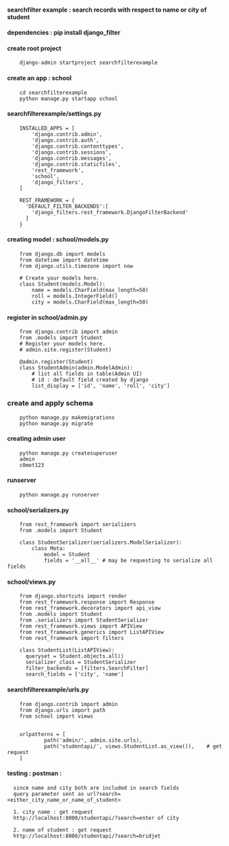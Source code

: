 ####  searchfilter example : search records with respect to name or city of student

#### dependencies : pip install django_filter

#### create root project

        django-admin startproject searchfilterexample

#### create an app : school

        cd searchfilterexample
        python manage.py startapp school

#### searchfilterexample/settings.py

        INSTALLED_APPS = [
            'django.contrib.admin',
            'django.contrib.auth',
            'django.contrib.contenttypes',
            'django.contrib.sessions',
            'django.contrib.messages',
            'django.contrib.staticfiles',
            'rest_framework',
            'school',
            'django_filters',
        ]

        REST_FRAMEWORK = {
          'DEFAULT_FILTER_BACKENDS':[
            'django_filters.rest_framework.DjangoFilterBackend'
          ]
        }



#### creating model : school/models.py


        from django.db import models
        from datetime import datetime
        from django.utils.timezone import now

        # Create your models here.
        class Student(models.Model):
            name = models.CharField(max_length=50)
            roll = models.IntegerField()
            city = models.CharField(max_length=50)




#### register in school/admin.py 

        from django.contrib import admin
        from .models import Student
        # Register your models here.
        # admin.site.register(Student)

        @admin.register(Student)
        class StudentAdmin(admin.ModelAdmin):
            # list all fields in table(Admin UI)
            # id : default field created by django
            list_display = ['id', 'name', 'roll', 'city']



### create and apply schema

        python manage.py makemigrations
        python manage.py migrate

#### creating admin user

        python manage.py createsuperuser
        admin 
        c0met123

#### runserver

        python manage.py runserver

#### school/serializers.py

        from rest_framework import serializers
        from .models import Student

        class StudentSerializer(serializers.ModelSerializer):
            class Meta:
                model = Student
                fields = '__all__' # may be requesting to serialize all fields



#### school/views.py

        from django.shortcuts import render
        from rest_framework.response import Response
        from rest_framework.decorators import api_view
        from .models import Student
        from .serializers import StudentSerializer
        from rest_framework.views import APIView
        from rest_framework.generics import ListAPIView
        from rest_framework import filters

        class StudentList(ListAPIView):
          queryset = Student.objects.all()
          serializer_class = StudentSerializer
          filter_backends = [filters.SearchFilter]
          search_fields = ['city', 'name']
  

#### searchfilterexample/urls.py


        from django.contrib import admin
        from django.urls import path
        from school import views


        urlpatterns = [
                path('admin/', admin.site.urls),
                path('studentapi/', views.StudentList.as_view()),    # get request
        ]



#### testing : postman : 

      since name and city both are included in search fields
      query parameter sent as url?search=<either_city_name_or_name_of_student>

      1. city name : get request
      http://localhost:8000/studentapi/?search=enter of city
      
      2. name of student : get request
      http://localhost:8000/studentapi/?search=bridjet
  

